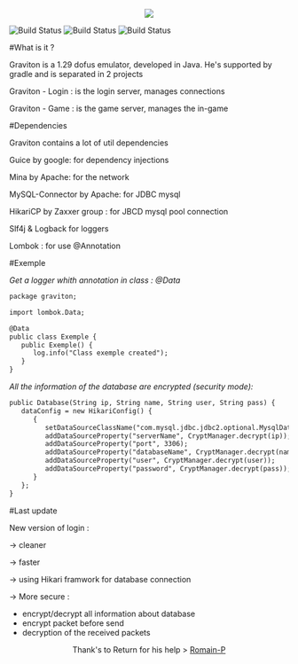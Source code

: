 <p align="center"><IMG SRC="http://i.gyazo.com/cf951ef31bae8edf9f2bcfceab2aebe7.png"></p>

![Build Status](https://img.shields.io/badge/Login-100%20%-green.svg?style=flat)
![Build Status](https://img.shields.io/badge/Game-13%20%-red.svg?style=flat)
![Build Status](https://img.shields.io/badge/Total-56%20%-orange.svg?style=flat)

#What is it ?

Graviton is a 1.29 dofus emulator, developed in Java. He's supported by gradle and is separated in 2 projects

Graviton - Login : is the login server, manages connections

Graviton - Game : is the game server, manages the in-game

#Dependencies

Graviton contains a lot of util dependencies

Guice by google: for dependency injections

Mina by Apache: for the network

MySQL-Connector by Apache: for JDBC mysql

HikariCP by Zaxxer group : for JBCD mysql pool connection 

Slf4j & Logback for loggers

Lombok : for use @Annotation 

#Exemple 

_Get a logger whith annotation in class : @Data_
```xml
package graviton;

import lombok.Data;

@Data
public class Exemple {
   public Exemple() {
      log.info("Class exemple created");
   }
}
```
_All the information of the database are encrypted (*security mode*):_
```xml
public Database(String ip, String name, String user, String pass) {
   dataConfig = new HikariConfig() {
      {
         setDataSourceClassName("com.mysql.jdbc.jdbc2.optional.MysqlDataSource");
         addDataSourceProperty("serverName", CryptManager.decrypt(ip));
         addDataSourceProperty("port", 3306);
         addDataSourceProperty("databaseName", CryptManager.decrypt(name));
         addDataSourceProperty("user", CryptManager.decrypt(user));
         addDataSourceProperty("password", CryptManager.decrypt(pass));
      }
   };
}
```

#Last update 

New version of login :

-> cleaner

-> faster

-> using Hikari framwork for database connection

-> More secure :
- encrypt/decrypt all information about database
- encrypt packet before send
- decryption of the received packets

<p align="center">Thank's to Return for his help > <a href="https://github.com/Romain-P/">Romain-P</a></p>
